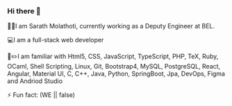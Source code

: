 ### Hi there 👋

👨‍🎓I am Sarath Molathoti, currently working as a Deputy Engineer at BEL.

💻I am a full-stack web developer

📝✏️I am familiar with Html5, CSS, JavaScript, TypeScript, PHP, TeX, Ruby, OCaml, Shell Scripting, Linux, Git, Bootstrap4, MySQL, PostgreSQL, React, Angular, Material UI, C, C++, Java, Python, SpringBoot, Jpa, DevOps, Figma and Andriod Studio

⚡ Fun fact: (WE || false)

<!--
**Sarath-Molathoti/Sarath-Molathoti** is a ✨ _special_ ✨ repository because its `README.md` (this file) appears on your GitHub profile.

Here are some ideas to get you started:

- 🔭 I’m currently working on ...
- 🌱 I’m currently learning ...
- 👯 I’m looking to collaborate on ...
- 🤔 I’m looking for help with ...
- 💬 Ask me about ...
- 📫 How to reach me: ...
- 😄 Pronouns: ...
- ⚡ Fun fact: ...
-->
